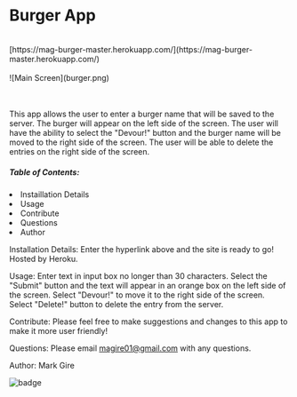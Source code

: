 # Burger App

<br>
[https://mag-burger-master.herokuapp.com/](https://mag-burger-master.herokuapp.com/)
<br>
<br>
![Main Screen](burger.png)
<br>
<br>
<br>
<p>This app allows the user to enter a burger name that will be saved to the server. The burger will appear on the left side of the screen. The user will have the ability to select the "Devour!" button and the burger name will be moved to the right side of the screen. The user will be able to delete the entries on the right side of the screen.</p>

 <h5>Table of Contents:</h5>
  <li> Instaillation Details </li>
  <li> Usage </li>
  <li> Contribute </li>
  <li> Questions </li>
  <li> Author </li>
 
 Installation Details: 
 Enter the hyperlink above and the site is ready to go! Hosted by Heroku.

 Usage:
 Enter text in input box no longer than 30 characters. Select the "Submit" button and the text will appear in an orange box on the left side of the screen. Select "Devour!" to move it to the right side of the screen. Select "Delete!" button to delete the entry from the server.

 Contribute:
 Please feel free to make suggestions and changes to this app to make it more user friendly!

 Questions:
 Please email magire01@gmail.com with any questions.

 


Author: Mark Gire

 ![badge](https://img.shields.io/badge/license-MG-brightgreen) 
